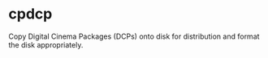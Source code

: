# cpdcp
Copy Digital Cinema Packages (DCPs) onto disk for distribution and format the disk appropriately.
